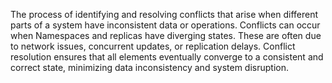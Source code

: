  The process of identifying and resolving conflicts that arise when different parts of a system have inconsistent data or operations.
 Conflicts can occur when Namespaces and replicas have diverging states.
 These are often due to network issues, concurrent updates, or replication delays.
 Conflict resolution ensures that all elements eventually converge to a consistent and correct state, minimizing data inconsistency and system disruption.
